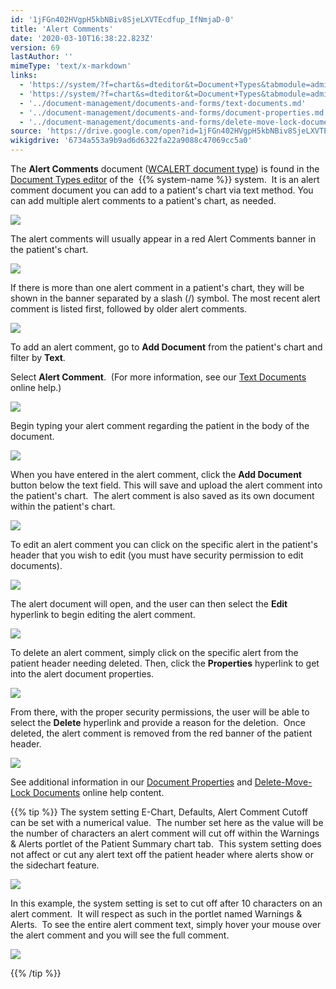 ```yaml
---
id: '1jFGn402HVgpH5kbNBiv8SjeLXVTEcdfup_IfNmjaD-0'
title: 'Alert Comments'
date: '2020-03-10T16:38:22.823Z'
version: 69
lastAuthor: ''
mimeType: 'text/x-markdown'
links:
  - 'https://system/?f=chart&s=dteditor&t=Document+Types&tabmodule=admin&dtopp=dtview&dtsopp=dt_val&doc_type=WCALERT'
  - 'https://system/?f=chart&s=dteditor&t=Document+Types&tabmodule=admin&tabselect=Document+Types'
  - '../document-management/documents-and-forms/text-documents.md'
  - '../document-management/documents-and-forms/document-properties.md'
  - '../document-management/documents-and-forms/delete-move-lock-documents.md'
source: 'https://drive.google.com/open?id=1jFGn402HVgpH5kbNBiv8SjeLXVTEcdfup_IfNmjaD-0'
wikigdrive: '6734a553a9b9ad6d6322fa22a9088c47069cc5a0'
---
```

The **Alert Comments** document ([WCALERT document type](https://system/?f=chart&s=dteditor&t=Document+Types&tabmodule=admin&dtopp=dtview&dtsopp=dt_val&doc_type=WCALERT)) is found in the [Document Types editor](https://system/?f=chart&s=dteditor&t=Document+Types&tabmodule=admin&tabselect=Document+Types) of the  {{% system-name %}} system.  It is an alert comment document you can add to a patient's chart via text method. You can add multiple alert comments to a patient's chart, as needed.

![](../alert-comments.assets/4ee9922b66a83eb55922ed7161fcc963.png)

The alert comments will usually appear in a red Alert Comments banner in the patient's chart.

![](../alert-comments.assets/6066b1f84968e596d3ee8cc3e0f10446.png)

If there is more than one alert comment in a patient's chart, they will be shown in the banner separated by a slash (/) symbol. The most recent alert comment is listed first, followed by older alert comments.

![](../alert-comments.assets/1450848810701dcca5627c963965dddb.png)

To add an alert comment, go to **Add Document** from the patient's chart and filter by **Text**.

Select **Alert Comment**.  (For more information, see our [Text Documents](../document-management/documents-and-forms/text-documents.md) online help.)

![](../alert-comments.assets/980b96ecdf487c728314032ca537dadd.png)

Begin typing your alert comment regarding the patient in the body of the document.

![](../alert-comments.assets/8043424b89289f89d17738c6525b4ea2.png)

When you have entered in the alert comment, click the **Add Document** button below the text field. This will save and upload the alert comment into the patient's chart.  The alert comment is also saved as its own document within the patient's chart.

![](../alert-comments.assets/334dd9703350ea2ad35c0479dde31ce7.png)

To edit an alert comment you can click on the specific alert in the patient's header that you wish to edit (you must have security permission to edit documents).

![](../alert-comments.assets/60f08dad68e7844fcbfbb2722086cc59.png)

The alert document will open, and the user can then select the **Edit** hyperlink to begin editing the alert comment.

![](../alert-comments.assets/80271a10303303fa8390fe3bf863dbf9.png)

To delete an alert comment, simply click on the specific alert from the patient header needing deleted. Then, click the **Properties** hyperlink to get into the alert document properties.

![](../alert-comments.assets/21bd742399401ae7b3268648c6af1e4a.png)

From there, with the proper security permissions, the user will be able to select the **Delete** hyperlink and provide a reason for the deletion.  Once deleted, the alert comment is removed from the red banner of the patient header.

![](../alert-comments.assets/8bd60e4e0eb4cf679c6bec2a1967b0c8.png)

See additional information in our [Document Properties](../document-management/documents-and-forms/document-properties.md) and [Delete-Move-Lock Documents](../document-management/documents-and-forms/delete-move-lock-documents.md) online help content.

{{% tip %}}
The system setting E-Chart, Defaults, Alert Comment Cutoff can be set with a numerical value.  The number set here as the value will be the number of characters an alert comment will cut off within the Warnings & Alerts portlet of the Patient Summary chart tab.  This system setting does not affect or cut any alert text off the patient header where alerts show or the sidechart feature.



![](../alert-comments.assets/fbbc9105f3b5f825ad6e5a88e2ebe2d9.png)



In this example, the system setting is set to cut off after 10 characters on an alert comment.  It will respect as such in the portlet named Warnings & Alerts.  To see the entire alert comment text, simply hover your mouse over the alert comment and you will see the full comment.



![](../alert-comments.assets/111ec2dc29aae1ee2325f2721bfc863b.png)




{{% /tip %}}
